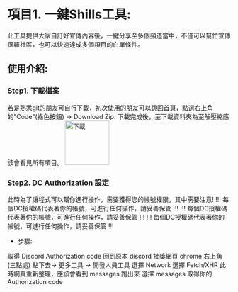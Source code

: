 # 項目1. 一鍵Shills工具: 
此工具提供大家自訂好宣傳內容後，一鍵分享至多個頻道當中，不僅可以幫忙宣傳保羅社區，也可以快速達成多個項目的白單條件。

## 使用介紹:
### Step1. 下載檔案
若是熟悉git的朋友可自行下載，初次使用的朋友可以跳回[首頁](https://github.com/Cihsaing/CryptoPaul)，點選右上角的"Code"(綠色按鈕) -> Download Zip.
下載完成後，至下載資料夾為至解壓縮應該會看見所有項目。
<img src="https://user-images.githubusercontent.com/91179422/156627722-3a7414d3-4642-4e62-b43c-0d1986cc4884.png" width="100" alt="下載"/>

### Step2. DC Authorization 設定
此時為了讓程式可以幫你進行操作，需要獲得您的帳號權限，其中需要注意!
!!! 每個DC授權碼代表著你的帳號，可進行任何操作，請妥善保管 !!!
!!! 每個DC授權碼代表著你的帳號，可進行任何操作，請妥善保管 !!!
!!! 每個DC授權碼代表著你的帳號，可進行任何操作，請妥善保管 !!!
* 步驟:
  

取得 Discord Authorization code
回到原本 discord 抽獎網頁
chrome 右上角(三點處) 點下去-> 更多工具 -> 開發人員工具
選擇 Network
選擇 Fetch/XHR
此時網頁重新整理，應該會看到 messages 跑出來
選擇 messages
取得你的 Authorization code
